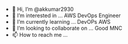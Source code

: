 - 👋 Hi, I’m @akkumar2930
- 👀 I’m interested in ... AWS DevOps Engineer
- 🌱 I’m currently learning ... DevOPs AWS
- 💞️ I’m looking to collaborate on ... Good MNC
- 📫 How to reach me ... 

<!---
akkumar2930/akkumar2930 is a ✨ special ✨ repository because its `README.md` (this file) appears on your GitHub profile.
You can click the Preview link to take a look at your changes.
--->
